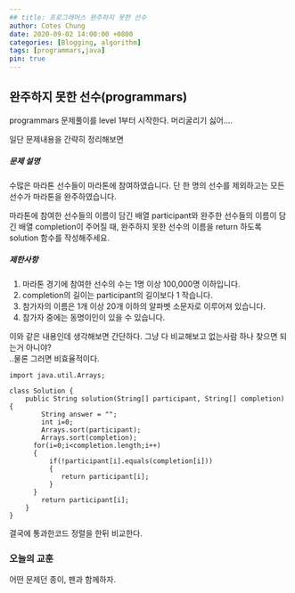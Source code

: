 ```yaml
---
## title: 프로그래머스 완주하지 못한 선수
author: Cotes Chung
date: 2020-09-02 14:00:00 +0800
categories: [Blogging, algorithm]
tags: [programmars,java]
pin: true
---
```


## 완주하지 못한 선수(programmars)

programmars 문제풀이를 level 1부터 시작한다. 머리굴리기 싫어....

일단 문제내용을 간략히 정리해보면

##### 문제 설명
수많은 마라톤 선수들이 마라톤에 참여하였습니다. 단 한 명의 선수를 제외하고는 모든 선수가 마라톤을 완주하였습니다.

마라톤에 참여한 선수들의 이름이 담긴 배열 participant와 완주한 선수들의 이름이 담긴 배열 completion이 주어질 때, 완주하지 못한 선수의 이름을 return 하도록 solution 함수를 작성해주세요.

##### 제한사항
1. 마라톤 경기에 참여한 선수의 수는 1명 이상 100,000명 이하입니다.
2. completion의 길이는 participant의 길이보다 1 작습니다.
3. 참가자의 이름은 1개 이상 20개 이하의 알파벳 소문자로 이루어져 있습니다.
4. 참가자 중에는 동명이인이 있을 수 있습니다.

이와 같은 내용인데 생각해보면 간단하다. 그냥 다 비교해보고 없는사람 하나 찾으면 되는거 아니야?  
..물론 그러면 비효율적이다.

```
import java.util.Arrays;

class Solution {
    public String solution(String[] participant, String[] completion) {
        String answer = "";
        int i=0;
        Arrays.sort(participant);
        Arrays.sort(completion);
      for(i=0;i<completion.length;i++)
      {
          if(!participant[i].equals(completion[i]))
          {
             return participant[i];
          }
      }
        return participant[i];
    }
}
```
결국에 통과한코드
정렬을 한뒤 비교한다.

### 오늘의 교훈
어떤 문제던 종이, 펜과 함께하자.
